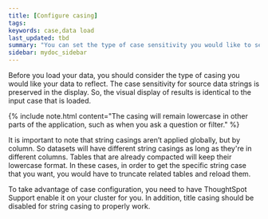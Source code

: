 ```yaml
---
title: [Configure casing]
tags:
keywords: case,data load
last_updated: tbd
summary: "You can set the type of case sensitivity you would like to see reflected in the ThoughtSpot display."
sidebar: mydoc_sidebar
---
```

Before you load your data, you should consider the type of casing you would like your data to reflect. The case sensitivity for source data strings is preserved in the display. So, the visual display of results is identical to the input case that is loaded.

{% include note.html content="The casing will remain lowercase in other parts of the application, such as when you ask a question or filter." %}

It is important to note that string casings aren’t applied globally, but by column. So datasets will have different string casings as long as they're in different columns. Tables that are already compacted will keep their lowercase format. In these cases, in order to get the specific string case that you want, you would have to truncate related tables and reload them.

To take advantage of case configuration, you need to have ThoughtSpot Support enable it on your cluster for you. In addition, title casing should be disabled for string casing to properly work.
